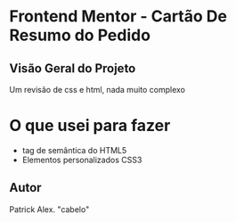 # Frontend Mentor  - Cartão De Resumo do Pedido

## Visão Geral do Projeto

<p> Um revisão de css e html, nada muito complexo </p>

# O que usei para fazer

- tag de semântica do HTML5 
- Elementos personalizados CSS3

## Autor

Patrick Alex.
"cabelo"